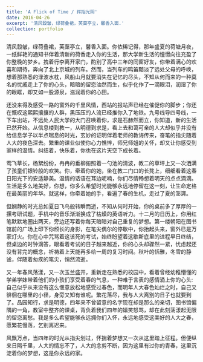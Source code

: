 ```yaml
---
title: 'A Flick of Time / 挥指光阴'
date: 2016-04-26
excerpt: '清风縠皱，绿荷叠裙，芙蕖亭立，馨香入面.'
collection: portfolio
---
```


清风縠皱，绿荷叠裙，芙蕖亭立，馨香入面。你依稀记得，那年盛夏的荷塘月夜，一纸鲜艳的通知书伴着清新的荷香走入你的生活，那大学新生活的憧憬向往充盈了你整晚的梦乡。拽着行李离开家门，酌别了高中三年的同窗好友，你带着满心的欢喜和期待，奔向了北上京城的列车。然而，当列车的鸣笛黯淡了远处父母的呼唤，想着那熟悉的渌波水枕，风船山月就要消失在记忆的尽头，不知从何而来的一种莫名的忧戚走上了你的心头，暗暗的留恋油然而生，似乎化作了一滴眼泪，润湿了你的眼眶，却又如一股源泉，滋润着你的心田。

还没来得及感受一路的窗外的千里风情，西站的报站声已经在催促你的脚步；你还在慨叹这熙熙攘攘的人群，黑压压的人流已经推你入了地铁。九号线导四号线，一下车出站，不远处人民大学的大门召唤着你，求是石赫然而立，你知道，新的生活已然开始。从信息楼到教一，从明德到求是，看上去和蔼可亲的人大却似乎并没有给信息学子以半点喘息的时光，玄妙的证明伴着老师的教诲传来，奋笔的指尖随着人大的夜色深去。繁重的课业似使你心力憔悴，师兄师姐的关怀，却又让你感受到家样的温情。纠结着，快乐着，你也在这片天空下成长着。

莺飞草长，杨絮纷纷，冉冉的垂柳俯照着一勺池的清波，教二的草坪上又一次洒满了孩童们银铃般的欢笑。你，牵着你的她，坐在教二门口的长凳上，细细看着这春日阳光下的安适静美。温情的话语在耳边呢喃，你们尽情畅想着明天的点点滴滴。生活是多么地美好，你想，你多么希望时光能够永远地停留在这一刻，让生命定格在最美丽的年华。就这样，你牵着她的手，看遍了春的生机，走过了夏的澎湃。

但娴静的时光总如夏日飞鸟般转瞬而逝，不知从何时开始，你的桌前多了厚厚的一摞考研试题，手机中的音乐渐渐换成了枯燥的英语听力。十二月的日历上，你用红笔默默地圈出两天，旁边还写着你每天暗暗对自己重复的梦想。第一缕朝阳在图书馆前的广场上印下你颀长的身影，在笔尖偶尔的停歇中，你抬起头来，窗外已是万家灯火。你在心中咒骂着这该死的考试，始终盼望着这歇斯底里的进程早日终结，但桌边的时钟滴答，眼看着考试的日子越来越近，你的心头却骤然一紧，忧虑起还没有背完的概念，祈祷着上天能再多给一周的复习时间。秋叶的恬雅，冬雪的静谧，伴随着匆疾的笔尖，悄然流逝。

又一年春风荡漾，又一次玉兰盛开，重新走在熟悉的校园中，看着曾经幼稚懵懂的学弟学妹带着他们的小孩们享受着春的气息，一种难于言表的感情涌上你的心头:自己似乎从来没有这么惬意放松地感受过春色，而明年人大春色灿烂之时，自己又徘徊在哪里的小径，身旁又知有谁呢。繁花落尽，我与人大离别的日子也就要到了。品园知行，求是明德，四年来不曾留意的名字现在却是那么的亲切，图书馆偏隅的一角，教室中整齐的课桌，背负着我们四年的嬉笑怒骂，却在此刻荡漾起无限的留恋离愁。我是多么希望能够永远拥你们入怀，永远地感受这美好的人大之春，愿繁花慢落，乞别离迟来。

风飘万点，当四年的时光从指尖划过，怀揣着梦想又一次从这里踏上征程。但便纵来日隔千里，人大的情忘不了，人大的念剪不断，因为这里有过你的青春，这里沉淀着你的梦想，这是你永远的家。
